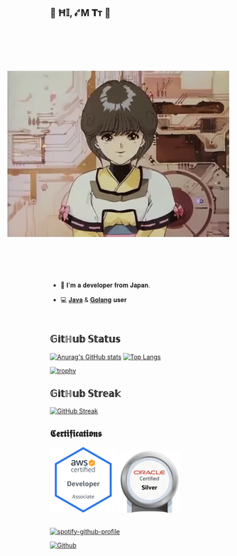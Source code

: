 ## 👋 Ħ𝕀, 𝒾'Μ 𝐓т :blue_heart:

<img hight="400" width="500" alt="GIF" align="right" style="margin:100px 100px 100px 100px;" src="https://github.com/dendritett/dendritett/blob/main/gif/ai1.gif">

- :japan: 𝐈'𝐦 𝐚 𝐝𝐞𝐯𝐞𝐥𝐨𝐩𝐞𝐫 𝐟𝐫𝐨𝐦 𝐉𝐚𝐩𝐚𝐧.

- :computer: [𝐉𝐚𝐯𝐚](https://dev.java) & [𝐆𝐨𝐥𝐚𝐧𝐠](https://golang.org) 𝐮𝐬𝐞𝐫

<br clear="right">

## 𝔾𝕚𝕥ℍ𝕦𝕓 𝕊𝕥𝕒𝕥𝕦𝕤
[![Anurag's GitHub stats](https://github-readme-stats.vercel.app/api?username=dendritett&count_private=true&theme=tokyonight)](https://github.com/anuraghazra/github-readme-stats)
[![Top Langs](https://github-readme-stats.vercel.app/api/top-langs/?username=dendritett&theme=tokyonight)](https://github.com/anuraghazra/github-readme-stats)

[![trophy](https://github-profile-trophy.vercel.app/?username=dendritett&theme=tokyonight&rank=S,AAA,AA,A,B,C)](https://github.com/ryo-ma/github-profile-trophy)

## 𝔾𝕚𝕥ℍ𝕦𝕓 𝕊𝕥𝕣𝕖𝕒𝕜
[![GitHub Streak](http://github-readme-streak-stats.herokuapp.com?user=dendritett&theme=tokyonight&date_format=M%20j%5B%2C%20Y%5D)](https://git.io/streak-stats)

## 𝕮𝖊𝖗𝖙𝖎𝖋𝖎𝖈𝖆𝖙𝖎𝖔𝖓𝖘
<a href="https://www.credly.com/badges/f425c324-96a2-45cb-8544-e4715e7d4c81/public_url"><img src="https://github.com/dendritett/dendritett/blob/main/badges/aws-certified-developer-associate.png" width="150" height="150"></a>
<a href="https://www.credly.com/badges/b1d767bc-e010-49de-a89b-2edc6fd81ff5/public_url"><img src="https://github.com/dendritett/dendritett/blob/main/badges/oracle-certified-java-programmer-silver-se-8-oracle-certified-associate-java-se-8-programmer-jpn.png" width="140" height="140"></a>

##
[![spotify-github-profile](https://spotify-github-profile.vercel.app/api/view?uid=axfig3eomnhwsp052k6jt5kw2&cover_image=true&theme=natemoo-re&bar_color=5e4eb1&bar_color_cover=false)](https://github.com/kittinan/spotify-github-profile)

[![Github](https://img.shields.io/github/followers/dendritett?label=Follow&style=social)](https://github.com/dendritett)
